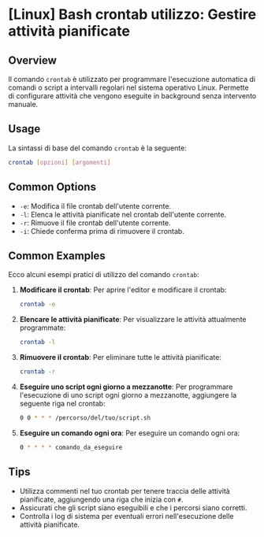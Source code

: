 # [Linux] Bash crontab utilizzo: Gestire attività pianificate

## Overview
Il comando `crontab` è utilizzato per programmare l'esecuzione automatica di comandi o script a intervalli regolari nel sistema operativo Linux. Permette di configurare attività che vengono eseguite in background senza intervento manuale.

## Usage
La sintassi di base del comando `crontab` è la seguente:

```bash
crontab [opzioni] [argomenti]
```

## Common Options
- `-e`: Modifica il file crontab dell'utente corrente.
- `-l`: Elenca le attività pianificate nel crontab dell'utente corrente.
- `-r`: Rimuove il file crontab dell'utente corrente.
- `-i`: Chiede conferma prima di rimuovere il crontab.

## Common Examples
Ecco alcuni esempi pratici di utilizzo del comando `crontab`:

1. **Modificare il crontab**:
   Per aprire l'editor e modificare il crontab:
   ```bash
   crontab -e
   ```

2. **Elencare le attività pianificate**:
   Per visualizzare le attività attualmente programmate:
   ```bash
   crontab -l
   ```

3. **Rimuovere il crontab**:
   Per eliminare tutte le attività pianificate:
   ```bash
   crontab -r
   ```

4. **Eseguire uno script ogni giorno a mezzanotte**:
   Per programmare l'esecuzione di uno script ogni giorno a mezzanotte, aggiungere la seguente riga nel crontab:
   ```bash
   0 0 * * * /percorso/del/tuo/script.sh
   ```

5. **Eseguire un comando ogni ora**:
   Per eseguire un comando ogni ora:
   ```bash
   0 * * * * comando_da_eseguire
   ```

## Tips
- Utilizza commenti nel tuo crontab per tenere traccia delle attività pianificate, aggiungendo una riga che inizia con `#`.
- Assicurati che gli script siano eseguibili e che i percorsi siano corretti.
- Controlla i log di sistema per eventuali errori nell'esecuzione delle attività pianificate.